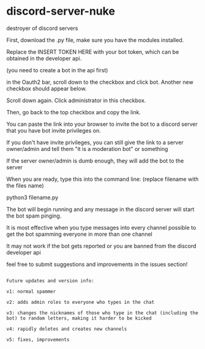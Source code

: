 
# discord-server-nuke
destroyer of discord servers

First, download the .py file, make sure you have the modules installed.


Replace the INSERT TOKEN HERE with your bot token, which can be obtained in the developer api.

(you need to create a bot in the api first)


in the Oauth2 bar, scroll down to the checkbox and click bot. Another new checkbox should appear below.

Scroll down again. Click administrator in this checkbox.

Then, go back to the top checkbox and copy the link.

You can paste the link into your browser to invite the bot to a discord server that you have bot invite privileges on.

If you don't have invite privileges, you can still give the link to a server owner/admin and tell them "it is a moderation bot" or something

If the server owner/admin is dumb enough, they will add the bot to the server


When you are ready, type this into the command line: (replace filename with the files name)

python3 filename.py

The bot will begin running and any message in the discord server will start the bot spam pinging.


It is most effective when you type messages into every channel possible to get the bot spamming everyone in more than one channel

It may not work if the bot gets reported or you are banned from the discord developer api

feel free to submit suggestions and improvements in the issues section!


~~~~~~~~~~~~~~~~~~~~~~~~~~~~~~~~~~~~~~~~~~~~~~~~~~~~~~~

Future updates and version info:

v1: normal spammer

v2: adds admin roles to everyone who types in the chat

v3: changes the nicknames of those who type in the chat (including the bot) to random letters, making it harder to be kicked

v4: rapidly deletes and creates new channels

v5: fixes, improvements
